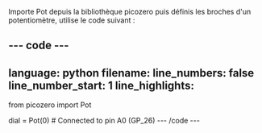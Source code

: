 Importe Pot depuis la bibliothèque picozero puis définis les broches d'un potentiomètre, utilise le code suivant :

--- code ---
---
language: python filename: line_numbers: false line_number_start: 1
line_highlights:
---
from picozero import Pot

dial = Pot(0) # Connected to pin A0 (GP_26) --- /code ---
